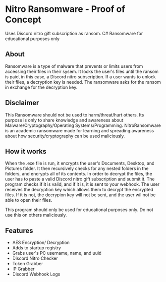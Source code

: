 # Nitro Ransomware - Proof of Concept
Uses Discord nitro gift subscription as ransom. C# Ransomware for educational purposes only
 
 ## About
 Ransomware is a type of malware that prevents or limits users from accessing their files in their sysem. It locks the user's files until the ransom is paid, in this case, 
 a Discord nitro subscription. If a user wants to unlock their files, a decryption key is needed. The ransomware asks for the ransom in exchange for the decryption key. 
 
## Disclaimer
This Ransomware should not be used to harm/threat/hurt others.
Its purpose is only to share knowledge and awareness about Malware/Cryptography/Operating Systems/Programming.
NitroRansomware is an academic ransomware made for learning and spreading awareness about how security/cryptography can be used maliciously.
 
 ## How it works
 When the .exe file is run, it encrypts the user's Documents, Desktop, and Pictures folder. It then recursively checks for any nested folders in the folders, and encrypts all of its
 contents. In order to decrypt the files, the user has to paste a valid Discord nitro gift subscription and submit it. The program checks if it is valid, and if it is, it is
 sent to your webhook. The user receives the decryption key which allows them to decrypt the encrypted files. If it is not, the decrypion key will not be sent, and the user wil not be able to 
 open their files.
 
 This program should only be used for educational purposes only. Do not use this on others maliciously.
 
 ## Features
 - AES Encryption/ Decryption
 - Adds to startup registry
 - Grabs user's PC username, name, and uuid
 - Discord Nitro Checker 
 - Token Grabber
 - IP Grabber
 - Discord Webhook Logs
